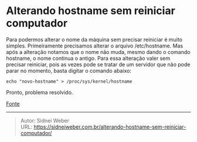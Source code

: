 # Alterando hostname sem reiniciar computador

Para podermos alterar o nome da máquina sem precisar reiniciar é muito simples. Primeiramente precisamos alterar o arquivo /etc/hostname. Mas após a alteração notamos que o nome não muda, mesmo dando o comando hostname, o nome continua o antigo. Para essa alteração valer sem precisar reiniciar, pois as vezes pode se tratar de um servidor que não pode parar no momento, basta digitar o comando abaixo:

```shell
echo "novo-hostname" > /proc/sys/kernel/hostname
```

Pronto, problema resolvido.

[Fonte](https://www.vivaolinux.com.br/dica/Debian-Wheezy-Alterando-hostname-sem-reiniciar)

---

> Autor: Sidnei Weber  
> URL: https://sidneiweber.com.br/alterando-hostname-sem-reiniciar-computador/  

